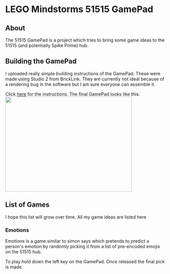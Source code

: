 # LEGO Mindstorms 51515 GamePad

## About

The 51515 GamePad is a project which tries to bring some game ideas to the
51515 (and potentially Spike Prime) hub.

## Building the GamePad

I uploaded really simple building instructions of the GamePad. These were made
using Studio 2 from BrickLink. They are currently not ideal because of a
rendering bug in the software but I am sure everyone can assemble it.

Click [here](LEGO%20Mindstorms5%20Gamepad-Instructions.pdf) for the instructions.
The final GamePad looks like this:
<img src="https://raw.githubusercontent.com/4doom4/LEGO_Mindstorms5-Gamepad/main/LEGO%20Mindstorms5%20Gamepad.png" width="400" height="300">

## List of Games

I hope this list will grow over time. All my game ideas are listed here

### Emotions
Emotions is a game similar to simon says which pretends to predict a person's
emotion by randomly picking it from a list of pre-encoded emojis on the 51515
hub.

To play hold down the left key on the GamePad. Once released the final pick is
made.
